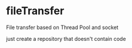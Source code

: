 # fileTransfer
File transfer based on Thread Pool and socket

just create a repository that doesn't contain code

